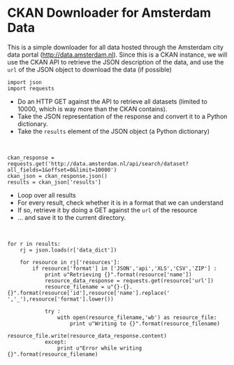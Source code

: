 
# CKAN Downloader for Amsterdam Data
This is a simple downloader for all data hosted through the Amsterdam city data portal (<http://data.amsterdam.nl>). Since this is a CKAN instance, we will use the CKAN API to retrieve the JSON description of the data, and use the `url` of the JSON object to download the data (if possible)


    import json
    import requests


* Do an HTTP GET against the API to retrieve all datasets (limited to 10000, which is way more than the CKAN contains). 
* Take the JSON representation of the response and convert it to a Python dictionary.
* Take the `results` element of the JSON object (a Python dictionary)

&nbsp;

    ckan_response = requests.get('http://data.amsterdam.nl/api/search/dataset?all_fields=1&offset=0&limit=10000')
    ckan_json = ckan_response.json()
    results = ckan_json['results']

* Loop over all results
* For every result, check whether it is in a format that we can understand
* If so, retrieve it by doing a GET against the `url` of the resource
* ... and save it to the current directory.

&nbsp;

    for r in results:
        rj = json.loads(r['data_dict'])
        
        for resource in rj['resources']:
            if resource['format'] in ['JSON','api','XLS','CSV','ZIP'] :
                print u"Retrieving {}".format(resource['name'])
                resource_data_response = requests.get(resource['url'])
                resource_filename = u"{}-{}.{}".format(resource['id'],resource['name'].replace(' ','_'),resource['format'].lower())
                
                try :
                    with open(resource_filename,'wb') as resource_file:
                        print u"Writing to {}".format(resource_filename)
                        resource_file.write(resource_data_response.content)
                except:
                    print u"Error while writing {}".format(resource_filename)

